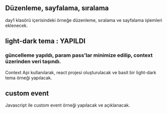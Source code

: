 ## Düzenleme, sayfalama, sıralama

day1 klasörü içerisindeki örneğe düzenleme, sıralama ve sayfalama işlemleri eklenecek.

## light-dark tema : YAPILDI
### güncelleme yapıldı, param pass'lar minimize edilip, context üzerinden veri taşındı.

Context Api kullanılarak, react projesi oluşturulacak ve basit bir light-dark tema örneği yapılacak.

## custom event

Javascript ile custom event örneği yapılacak ve açıklanacak.
